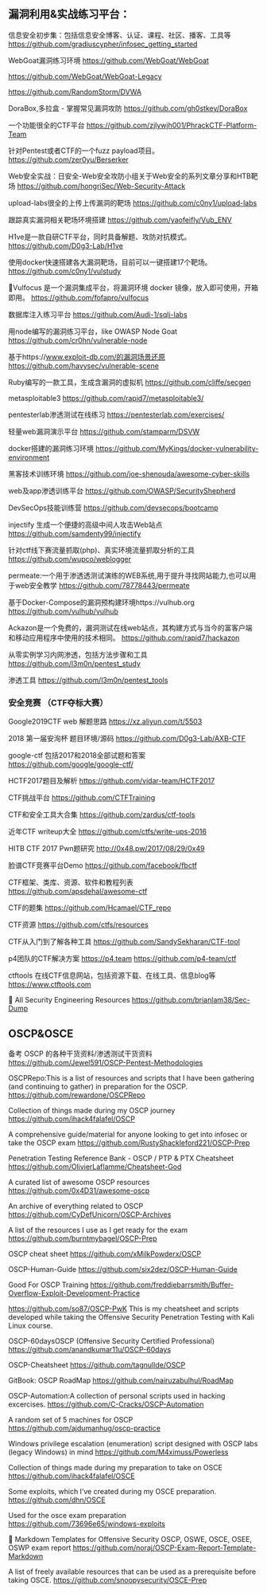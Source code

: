 
## 漏洞利用&实战练习平台：

信息安全初步集：包括信息安全博客、认证、课程、社区、播客、工具等 
https://github.com/gradiuscypher/infosec_getting_started

WebGoat漏洞练习环境
https://github.com/WebGoat/WebGoat

https://github.com/WebGoat/WebGoat-Legacy

https://github.com/RandomStorm/DVWA

DoraBox,多拉盒 - 掌握常见漏洞攻防
https://github.com/gh0stkey/DoraBox

 一个功能很全的CTF平台
https://github.com/zjlywjh001/PhrackCTF-Platform-Team

针对Pentest或者CTF的一个fuzz payload项目。
https://github.com/zer0yu/Berserker

Web安全实战：日安全-Web安全攻防小组关于Web安全的系列文章分享和HTB靶场
https://github.com/hongriSec/Web-Security-Attack

upload-labs很全的上传上传漏洞的靶场
https://github.com/c0ny1/upload-labs

跟踪真实漏洞相关靶场环境搭建
https://github.com/yaofeifly/Vub_ENV
 
H1ve是一款自研CTF平台，同时具备解题、攻防对抗模式。
https://github.com/D0g3-Lab/H1ve

使用docker快速搭建各大漏洞靶场，目前可以一键搭建17个靶场。 
https://github.com/c0ny1/vulstudy

🚀Vulfocus 是一个漏洞集成平台，将漏洞环境 docker 镜像，放入即可使用，开箱即用。 
https://github.com/fofapro/vulfocus

数据库注入练习平台 
https://github.com/Audi-1/sqli-labs

用node编写的漏洞练习平台，like OWASP Node Goat
https://github.com/cr0hn/vulnerable-node

基于https://www.exploit-db.com/的漏洞场景还原
https://github.com/havysec/vulnerable-scene

Ruby编写的一款工具，生成含漏洞的虚拟机
https://github.com/cliffe/secgen

metasploitable3
https://github.com/rapid7/metasploitable3/

pentesterlab渗透测试在线练习
https://pentesterlab.com/exercises/

轻量web漏洞演示平台
https://github.com/stamparm/DSVW

docker搭建的漏洞练习环境
https://github.com/MyKings/docker-vulnerability-environment

黑客技术训练环境
https://github.com/joe-shenouda/awesome-cyber-skills

web及app渗透训练平台
https://github.com/OWASP/SecurityShepherd

DevSecOps技能训练营
https://github.com/devsecops/bootcamp

injectify 生成一个便捷的高级中间人攻击Web站点
https://github.com/samdenty99/injectify

针对ctf线下赛流量抓取(php)、真实环境流量抓取分析的工具 
https://github.com/wupco/weblogger

permeate:一个用于渗透透测试演练的WEB系统,用于提升寻找网站能力,也可以用于web安全教学
https://github.com/78778443/permeate

基于Docker-Compose的漏洞预构建环境https://vulhub.org
https://github.com/vulhub/vulhub

Ackazon是一个免费的，漏洞测试在线web站点，其构建方式与当今的富客户端和移动应用程序中使用的技术相同。
https://github.com/rapid7/hackazon

从零实例学习内网渗透，包括方法步骤和工具
https://github.com/l3m0n/pentest_study

渗透工具
https://github.com/l3m0n/pentest_tools

### 安全竞赛 （CTF夺标大赛）

Google2019CTF web 解题思路
https://xz.aliyun.com/t/5503

2018 第一届安洵杯 题目环境/源码
https://github.com/D0g3-Lab/AXB-CTF

google-ctf 包括2017和2018全部试题和答案
https://github.com/google/google-ctf/

HCTF2017题目及解析
https://github.com/vidar-team/HCTF2017

CTF挑战平台
https://github.com/CTFTraining

CTF和安全工具大合集
https://github.com/zardus/ctf-tools

近年CTF writeup大全
https://github.com/ctfs/write-ups-2016

HITB CTF 2017 Pwn题研究
http://0x48.pw/2017/08/29/0x49

脸谱CTF竞赛平台Demo
https://github.com/facebook/fbctf

CTF框架、类库、资源、软件和教程列表
https://github.com/apsdehal/awesome-ctf

CTF的题集
https://github.com/Hcamael/CTF_repo

CTF资源
https://github.com/ctfs/resources

CTF从入门到了解各种工具 
https://github.com/SandySekharan/CTF-tool

p4团队的CTF解决方案 https://p4.team
https://github.com/p4-team/ctf

ctftools 在线CTF信息网站，包括资源下载、在线工具、信息blog等
https://www.ctftools.com

🔐 All Security Engineering Resources
https://github.com/brianlam38/Sec-Dump

## OSCP&OSCE

备考 OSCP 的各种干货资料/渗透测试干货资料
https://github.com/Jewel591/OSCP-Pentest-Methodologies

OSCPRepo:This is a list of resources and scripts that I have been gathering (and continuing to gather) in preparation for the OSCP.
https://github.com/rewardone/OSCPRepo

Collection of things made during my OSCP journey 
https://github.com/ihack4falafel/OSCP

A comprehensive guide/material for anyone looking to get into infosec or take the OSCP exam 
https://github.com/RustyShackleford221/OSCP-Prep

Penetration Testing Reference Bank - OSCP / PTP & PTX Cheatsheet 
https://github.com/OlivierLaflamme/Cheatsheet-God

A curated list of awesome OSCP resources
https://github.com/0x4D31/awesome-oscp

An archive of everything related to OSCP 
https://github.com/CyDefUnicorn/OSCP-Archives

A list of the resources I use as I get ready for the exam 
https://github.com/burntmybagel/OSCP-Prep

OSCP cheat sheet
https://github.com/xMilkPowderx/OSCP

OSCP-Human-Guide
https://github.com/six2dez/OSCP-Human-Guide

Good For OSCP Training 
https://github.com/freddiebarrsmith/Buffer-Overflow-Exploit-Development-Practice

https://github.com/so87/OSCP-PwK
This is my cheatsheet and scripts developed while taking the Offensive Security Penetration Testing with Kali Linux course.

OSCP-60daysOSCP (Offensive Security Certified Professional)
https://github.com/anandkumar11u/OSCP-60days

OSCP-Cheatsheet
https://github.com/tagnullde/OSCP

GitBook: OSCP RoadMap 
https://github.com/nairuzabulhul/RoadMap

OSCP-Automation:A collection of personal scripts used in hacking excercises.
https://github.com/C-Cracks/OSCP-Automation

A random set of 5 machines for OSCP
https://github.com/ajdumanhug/oscp-practice

Windows privilege escalation (enumeration) script designed with OSCP labs (legacy Windows) in mind 
https://github.com/M4ximuss/Powerless
 
Collection of things made during my preparation to take on OSCE 
https://github.com/ihack4falafel/OSCE

Some exploits, which I’ve created during my OSCE preparation.
https://github.com/dhn/OSCE

Used for the osce exam preparation 
https://github.com/73696e65/windows-exploits

📙 Markdown Templates for Offensive Security OSCP, OSWE, OSCE, OSEE, OSWP exam report 
https://github.com/noraj/OSCP-Exam-Report-Template-Markdown

A list of freely available resources that can be used as a prerequisite before taking OSCE. 
https://github.com/snoopysecurity/OSCE-Prep

